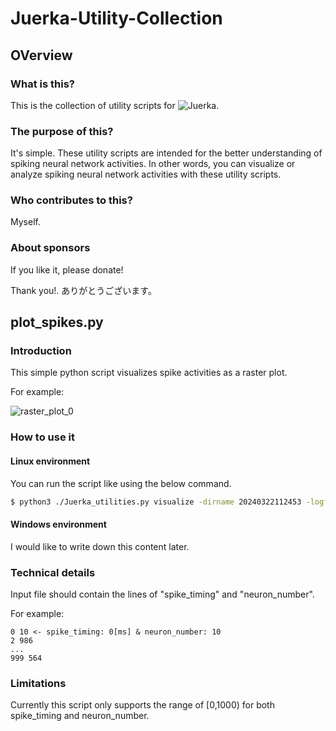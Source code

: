 # Juerka-Utility-Collection
## OVerview
### What is this?
This is the collection of utility scripts for ![Juerka](https://github.com/Junichi-Juerka-Suzuki/Juerka).

### The purpose of this?
It's simple. These utility scripts are intended for the better understanding of spiking neural network activities.
In other words, you can visualize or analyze spiking neural network activities with these utility scripts.

### Who contributes to this?
Myself.

### About sponsors
If you like it, please donate!

Thank you!.
ありがとうございます。

## plot_spikes.py
### Introduction
This simple python script visualizes spike activities as a raster plot.

For example:

![raster_plot_0](https://github.com/Junichi-Juerka-Suzuki/Juerka-Utility-Collection/assets/163645026/b90c91f5-1ec3-4be9-b36c-b2081b79c017)

### How to use it
#### Linux environment
You can run the script like using the below command.

```sh
$ python3 ./Juerka_utilities.py visualize -dirname 20240322112453 -logfile_index=0
```
#### Windows environment
I would like to write down this content later.

### Technical details
Input file should contain the lines of \"spike_timing\" and \"neuron_number\".

For example:

```
0 10 <- spike_timing: 0[ms] & neuron_number: 10
2 986
...
999 564
```

### Limitations
Currently this script only supports the range of \[0,1000\) for both spike_timing and neuron_number.
